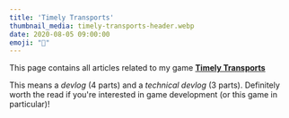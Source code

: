 ```yaml
---
title: 'Timely Transports'
thumbnail_media: timely-transports-header.webp
date: 2020-08-05 09:00:00
emoji: "🚂"
---
```


This page contains all articles related to my game [**Timely Transports**](https://pandaqi.com/timely-transports)

This means a _devlog_ (4 parts) and a _technical devlog_ (3 parts). Definitely worth the read if you're interested in game development (or this game in particular)!